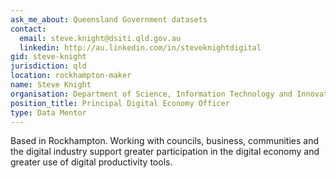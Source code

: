 ```yaml
---
ask_me_about: Queensland Government datasets
contact:
  email: steve.knight@dsiti.qld.gov.au
  linkedin: http://au.linkedin.com/in/steveknightdigital
gid: steve-knight
jurisdiction: qld
location: rockhampton-maker
name: Steve Knight
organisation: Department of Science, Information Technology and Innovation
position_title: Principal Digital Economy Officer
type: Data Mentor
---
```


Based in Rockhampton.
Working with councils, business, communities and the digital industry support greater participation in the digital economy and greater use of digital productivity tools.